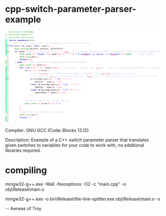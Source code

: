 # cpp-switch-parameter-parser-example

![alt text](https://github.com/aeneasoftroy/cpp-switch-parameter-parser-example/blob/master/cpp-switch-parameter-parser-example.png)

Compiler: GNU GCC (Code::Blocks 13.12)

Description: Example of a C++ switch parameter parser that translates given switches to variables for your code to work with, no additional libraries required.

# compiling
mingw32-g++.exe -Wall -fexceptions -O2  -c "main.cpp" -o obj\Release\main.o

mingw32-g++.exe -o bin\Release\file-line-splitter.exe obj\Release\main.o -s  

-- Aeneas of Troy

